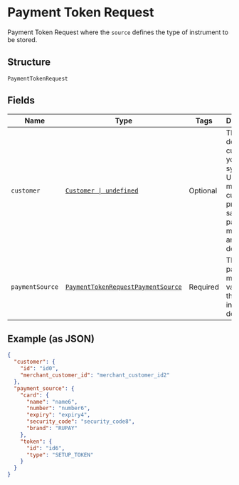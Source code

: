
# Payment Token Request

Payment Token Request where the `source` defines the type of instrument to be stored.

## Structure

`PaymentTokenRequest`

## Fields

| Name | Type | Tags | Description |
|  --- | --- | --- | --- |
| `customer` | [`Customer \| undefined`](../../doc/models/customer.md) | Optional | This object defines a customer in your system. Use it to manage customer profiles, save payment methods and contact details. |
| `paymentSource` | [`PaymentTokenRequestPaymentSource`](../../doc/models/payment-token-request-payment-source.md) | Required | The payment method to vault with the instrument details. |

## Example (as JSON)

```json
{
  "customer": {
    "id": "id0",
    "merchant_customer_id": "merchant_customer_id2"
  },
  "payment_source": {
    "card": {
      "name": "name6",
      "number": "number6",
      "expiry": "expiry4",
      "security_code": "security_code8",
      "brand": "RUPAY"
    },
    "token": {
      "id": "id6",
      "type": "SETUP_TOKEN"
    }
  }
}
```

